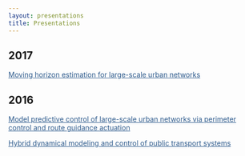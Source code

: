 ```yaml
---
layout: presentations
title: Presentations
---
```


## 2017

<a href="https://sirmatel.github.io/assets/files/MHE_for_LSUNs_STRC2017.pdf" style="color: #2d5a8c; text-decoration:underline">Moving horizon estimation for large-scale urban networks</a>

## 2016

<a href="https://sirmatel.github.io/assets/files/MPC_of_LSUNs_via_PCRG_CDC2016.pdf" style="color: #2d5a8c; text-decoration:underline">Model predictive control of large-scale urban networks via perimeter control and route guidance actuation</a>

<a href="https://sirmatel.github.io/assets/files/hybrid_PTS_mod_con_hEART2016.pdf" style="color: #2d5a8c; text-decoration:underline">Hybrid dynamical modeling and control of public transport systems</a>
